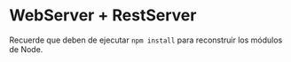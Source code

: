 # WebServer + RestServer


Recuerde que deben de ejecutar ```npm install``` para reconstruir los módulos de Node.